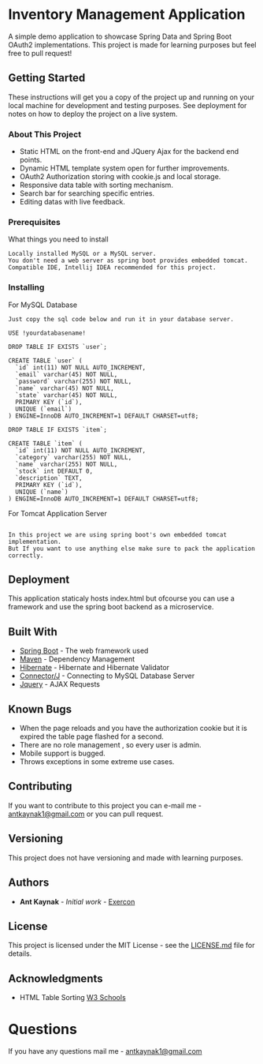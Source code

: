 # Inventory Management Application

A simple demo application to showcase Spring Data and Spring Boot OAuth2 implementations. This project is made for
learning purposes but feel free to pull request!

## Getting Started

These instructions will get you a copy of the project up and running on your local machine for development and testing purposes. See deployment for notes on how to deploy the project on a live system.

### About This Project

* Static HTML on the front-end and JQuery Ajax for the backend end points.
* Dynamic HTML template system open for further improvements.
* OAuth2 Authorization storing with cookie.js and local storage.
* Responsive data table with sorting mechanism.
* Search bar for searching specific entries.
* Editing datas with live feedback.

### Prerequisites

What things you need to install

```
Locally installed MySQL or a MySQL server.
You don't need a web server as spring boot provides embedded tomcat.
Compatible IDE, Intellij IDEA recommended for this project.

```


### Installing

For MySQL Database

```
Just copy the sql code below and run it in your database server.

USE !yourdatabasename!

DROP TABLE IF EXISTS `user`;

CREATE TABLE `user` (
  `id` int(11) NOT NULL AUTO_INCREMENT,
  `email` varchar(45) NOT NULL,
  `password` varchar(255) NOT NULL,
  `name` varchar(45) NOT NULL,
  `state` varchar(45) NOT NULL,
  PRIMARY KEY (`id`),
  UNIQUE (`email`)
) ENGINE=InnoDB AUTO_INCREMENT=1 DEFAULT CHARSET=utf8;

DROP TABLE IF EXISTS `item`;

CREATE TABLE `item` (
  `id` int(11) NOT NULL AUTO_INCREMENT,
  `category` varchar(255) NOT NULL,
  `name` varchar(255) NOT NULL,
  `stock` int DEFAULT 0,
  `description` TEXT,
  PRIMARY KEY (`id`),
  UNIQUE (`name`)
) ENGINE=InnoDB AUTO_INCREMENT=1 DEFAULT CHARSET=utf8;
```

For Tomcat Application Server

```

In this project we are using spring boot's own embedded tomcat implementation.
But If you want to use anything else make sure to pack the application correctly.

```

## Deployment

This application staticaly hosts index.html but ofcourse you can use a framework and
use the spring boot backend as a microservice.

## Built With

* [Spring Boot](https://projects.spring.io/spring-boot/) - The web framework used
* [Maven](https://maven.apache.org/) - Dependency Management
* [Hibernate](http://hibernate.org) - Hibernate and Hibernate Validator
* [Connector/J](https://dev.mysql.com/downloads/connector/j/5.1.html) - Connecting to MySQL Database Server
* [Jquery](https://jquery.com/) - AJAX Requests 

## Known Bugs
* When the page reloads and you have the authorization cookie but it is expired the table page flashed for a second.
* There are no role management , so every user is admin.
* Mobile support is bugged.
* Throws exceptions in some extreme use cases.

## Contributing

If you want to contribute to this project you can e-mail me - antkaynak1@gmail.com
or you can pull request.

## Versioning

This project does not have versioning and made with learning purposes.


## Authors 

* **Ant Kaynak** - *Initial work* - [Exercon](https://github.com/Exercon)


## License

This project is licensed under the MIT License - see the [LICENSE.md](https://github.com/Exercon/AntiSocial-Platform/blob/master/LICENSE) file for details.


## Acknowledgments
* HTML Table Sorting [W3 Schools](https://www.w3schools.com)

# Questions
If you have any questions mail me -  antkaynak1@gmail.com


